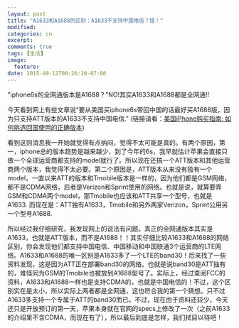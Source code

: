 ```yaml
---
layout: post
title: "A1633和A1688的区别：A1633不支持中国电信？错！"
modified:
categories: cn
excerpt:
comments: true
tags: [生活]
image:
  feature:
date: 2015-09-12T00:26:20-07:00
---
```

"iphone6s的全网通版本是A1688？”NO!其实A1633和A1688都是全网通!! 

今天看到网上有些文章说“要从美国买iphone6s带回中国的话最好买A1688版，因为只支持ATT版本的A1633不支持中国电信."
(链接请看：[美国iPhone购买指南: 如何挑选回国使用的正确版本](http://www.uscreditcardguide.com/%e7%be%8e%e5%9b%bdiphone%e8%b4%ad%e4%b9%b0%e6%8c%87%e5%8d%97-%e5%a6%82%e4%bd%95%e6%8c%91%e9%80%89%e5%9b%9e%e5%9b%bd%e4%bd%bf%e7%94%a8%e7%9a%84%e6%ad%a3%e7%a1%ae%e7%89%88%e6%9c%ac/#ixzz3laVRr9tx))


看到这则消息我一开始就觉得有点纳闷，觉得不太可能是真的。有两个原因，第一，iphone总的版本趋势是越来越少，到了今年的6s，我早就估计苹果会直接只做一个全球运营商都支持的model就行了。所以现在还搞一个ATT版本和其他运营商两个版本，我觉得不太必要。第二个原因是，ATT版本从来没有独有一个model，一直以来ATT的版本和Tmobile版本是一样的，因为他们都是GSM网络，都不是CDMA网络，后者是Verizon和Sprint使用的网络。也就是说，就算要弄GSM和CDMA两个model，那Tmobile也应该和ATT共享一个型号，也就是A1633. 而现在是：ATT独有A1633，Tmobile和另外两家Verizon，Sprint公用另一个型号A1688.  

所以经过我仔细研究，我发现网上的说法有问题。真正的全网通版本其实是A1633，也就是ATT版本，而不是A1688！！其实仔细比较A1633和A1688的网络区别，你会发现他们都支持中国电信、中国移动和中国联通3个运营商的LTE网络。A1633和A1688的唯一区别是A1633多了一个LTE的band30！后来找了一些资料发现，这是因为ATT正在部署band30的网络。也就是说band30是ATT独有的，难怪同为GSM的Tmobile也被放到A1688型号了。实际上，经过查阅FCC的资料，A1633和A1688一样也是支持CDMA的，也就是中国电信的！不过，这个区别实在是太小，所以实际上两者都是全网通，这也符合我的第一个猜想。只不过A1633多支持一个专属于ATT的band30而已。不过，现在由于资料还较少，今天还只是开放预订的第一天，苹果本身就在官网的specs上修改了一次（之前A1633的介绍里不含CDMA，而现在有了），所以最后到底是怎样，我们拭目以待吧！